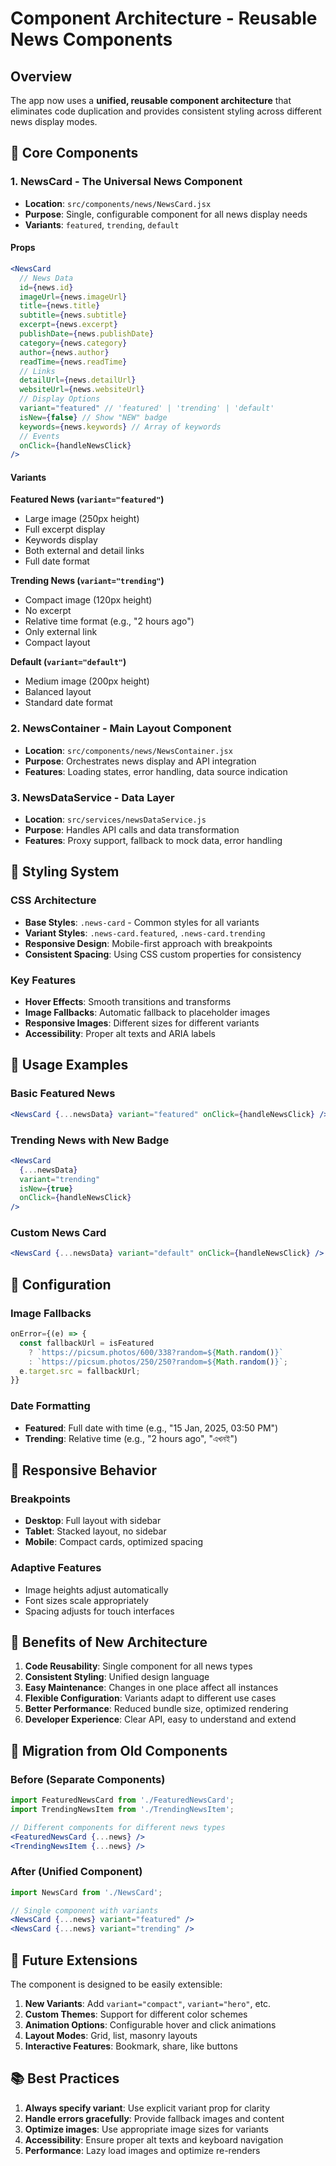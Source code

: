 # Component Architecture - Reusable News Components

## Overview

The app now uses a **unified, reusable component architecture** that eliminates code duplication and provides consistent styling across different news display modes.

## 🧩 **Core Components**

### 1. **NewsCard** - The Universal News Component

- **Location**: `src/components/news/NewsCard.jsx`
- **Purpose**: Single, configurable component for all news display needs
- **Variants**: `featured`, `trending`, `default`

#### Props

```jsx
<NewsCard
  // News Data
  id={news.id}
  imageUrl={news.imageUrl}
  title={news.title}
  subtitle={news.subtitle}
  excerpt={news.excerpt}
  publishDate={news.publishDate}
  category={news.category}
  author={news.author}
  readTime={news.readTime}
  // Links
  detailUrl={news.detailUrl}
  websiteUrl={news.websiteUrl}
  // Display Options
  variant="featured" // 'featured' | 'trending' | 'default'
  isNew={false} // Show "NEW" badge
  keywords={news.keywords} // Array of keywords
  // Events
  onClick={handleNewsClick}
/>
```

#### Variants

**Featured News (`variant="featured"`)**

- Large image (250px height)
- Full excerpt display
- Keywords display
- Both external and detail links
- Full date format

**Trending News (`variant="trending"`)**

- Compact image (120px height)
- No excerpt
- Relative time format (e.g., "2 hours ago")
- Only external link
- Compact layout

**Default (`variant="default"`)**

- Medium image (200px height)
- Balanced layout
- Standard date format

### 2. **NewsContainer** - Main Layout Component

- **Location**: `src/components/news/NewsContainer.jsx`
- **Purpose**: Orchestrates news display and API integration
- **Features**: Loading states, error handling, data source indication

### 3. **NewsDataService** - Data Layer

- **Location**: `src/services/newsDataService.js`
- **Purpose**: Handles API calls and data transformation
- **Features**: Proxy support, fallback to mock data, error handling

## 🎨 **Styling System**

### CSS Architecture

- **Base Styles**: `.news-card` - Common styles for all variants
- **Variant Styles**: `.news-card.featured`, `.news-card.trending`
- **Responsive Design**: Mobile-first approach with breakpoints
- **Consistent Spacing**: Using CSS custom properties for consistency

### Key Features

- **Hover Effects**: Smooth transitions and transforms
- **Image Fallbacks**: Automatic fallback to placeholder images
- **Responsive Images**: Different sizes for different variants
- **Accessibility**: Proper alt texts and ARIA labels

## 🚀 **Usage Examples**

### Basic Featured News

```jsx
<NewsCard {...newsData} variant="featured" onClick={handleNewsClick} />
```

### Trending News with New Badge

```jsx
<NewsCard
  {...newsData}
  variant="trending"
  isNew={true}
  onClick={handleNewsClick}
/>
```

### Custom News Card

```jsx
<NewsCard {...newsData} variant="default" onClick={handleNewsClick} />
```

## 🔧 **Configuration**

### Image Fallbacks

```jsx
onError={(e) => {
  const fallbackUrl = isFeatured
    ? `https://picsum.photos/600/338?random=${Math.random()}`
    : `https://picsum.photos/250/250?random=${Math.random()}`;
  e.target.src = fallbackUrl;
}}
```

### Date Formatting

- **Featured**: Full date with time (e.g., "15 Jan, 2025, 03:50 PM")
- **Trending**: Relative time (e.g., "2 hours ago", "এখনই")

## 📱 **Responsive Behavior**

### Breakpoints

- **Desktop**: Full layout with sidebar
- **Tablet**: Stacked layout, no sidebar
- **Mobile**: Compact cards, optimized spacing

### Adaptive Features

- Image heights adjust automatically
- Font sizes scale appropriately
- Spacing adjusts for touch interfaces

## 🎯 **Benefits of New Architecture**

1. **Code Reusability**: Single component for all news types
2. **Consistent Styling**: Unified design language
3. **Easy Maintenance**: Changes in one place affect all instances
4. **Flexible Configuration**: Variants adapt to different use cases
5. **Better Performance**: Reduced bundle size, optimized rendering
6. **Developer Experience**: Clear API, easy to understand and extend

## 🔄 **Migration from Old Components**

### Before (Separate Components)

```jsx
import FeaturedNewsCard from './FeaturedNewsCard';
import TrendingNewsItem from './TrendingNewsItem';

// Different components for different news types
<FeaturedNewsCard {...news} />
<TrendingNewsItem {...news} />
```

### After (Unified Component)

```jsx
import NewsCard from './NewsCard';

// Single component with variants
<NewsCard {...news} variant="featured" />
<NewsCard {...news} variant="trending" />
```

## 🚀 **Future Extensions**

The component is designed to be easily extensible:

1. **New Variants**: Add `variant="compact"`, `variant="hero"`, etc.
2. **Custom Themes**: Support for different color schemes
3. **Animation Options**: Configurable hover and click animations
4. **Layout Modes**: Grid, list, masonry layouts
5. **Interactive Features**: Bookmark, share, like buttons

## 📚 **Best Practices**

1. **Always specify variant**: Use explicit variant prop for clarity
2. **Handle errors gracefully**: Provide fallback images and content
3. **Optimize images**: Use appropriate image sizes for variants
4. **Accessibility**: Ensure proper alt texts and keyboard navigation
5. **Performance**: Lazy load images and optimize re-renders
